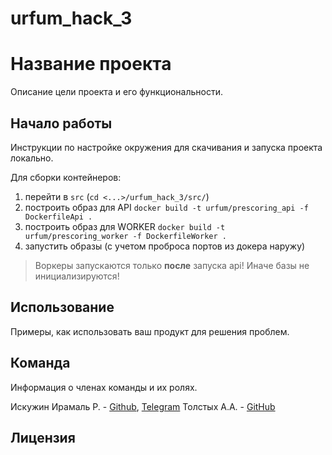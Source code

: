 # urfum_hack_3
# Название проекта

Описание цели проекта и его функциональности.

## Начало работы

Инструкции по настройке окружения для скачивания и запуска проекта локально.

Для сборки контейнеров:

1. перейти в `src` (`cd <...>/urfum_hack_3/src/`)
2. построить образ для API `docker build -t urfum/prescoring_api -f DockerfileApi .`
3. построить образ для WORKER `docker build -t urfum/prescoring_worker -f DockerfileWorker .`
4. запустить образы (с учетом проброса портов из докера наружу)

> Воркеры запускаются только **после** запуска api! Иначе базы не инициализируются!

## Использование

Примеры, как использовать ваш продукт для решения проблем.

## Команда

Информация о членах команды и их ролях.

Искужин Ирамаль Р. - [Github](https://github.com/Lemeri02), [Telegram](https://t.me/lemeri)
Толстых А.А. - [GitHub](https://github.com/xausssr)

## Лицензия
